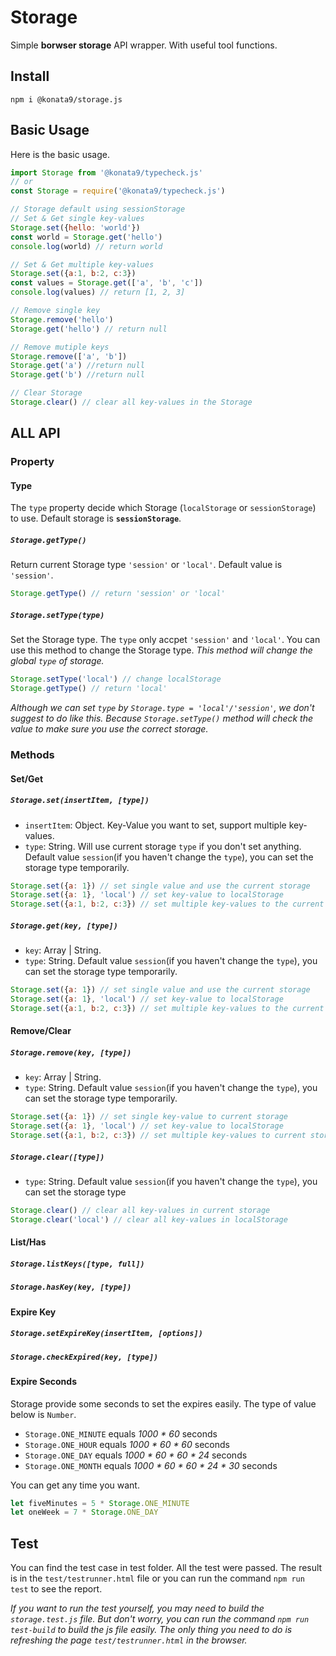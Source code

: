 # Storage
Simple **borwser storage** API wrapper. With useful tool functions.

## Install
```shell
npm i @konata9/storage.js
```

## Basic Usage
Here is the basic usage.
```javascript
import Storage from '@konata9/typecheck.js'
// or
const Storage = require('@konata9/typecheck.js')

// Storage default using sessionStorage 
// Set & Get single key-values
Storage.set({hello: 'world'})
const world = Storage.get('hello')
console.log(world) // return world

// Set & Get multiple key-values
Storage.set({a:1, b:2, c:3})
const values = Storage.get(['a', 'b', 'c'])
console.log(values) // return [1, 2, 3]

// Remove single key
Storage.remove('hello')
Storage.get('hello') // return null

// Remove mutiple keys
Storage.remove(['a', 'b'])
Storage.get('a') //return null
Storage.get('b') //return null

// Clear Storage
Storage.clear() // clear all key-values in the Storage
```

## ALL API
### Property
#### Type
The `type` property decide which Storage (`localStorage` or `sessionStorage`) to use. Default storage is **`sessionStorage`**.

##### `Storage.getType()`
Return current Storage type `'session'` or `'local'`. Default value is `'session'`.
```javascript
Storage.getType() // return 'session' or 'local'
```

##### `Storage.setType(type)`
Set the Storage type. The `type` only accpet `'session'` and `'local'`. You can use this method to change the Storage type. *This method will change the global `type` of storage.*
```javascript
Storage.setType('local') // change localStorage
Storage.getType() // return 'local'
```

*Although we can set `type` by `Storage.type = 'local'/'session'`, we don't suggest to do like this. Because `Storage.setType()` method will check the value to make sure you use the correct storage.*

### Methods
#### Set/Get
##### `Storage.set(insertItem, [type])`
- `insertItem`: Object. Key-Value you want to set, support multiple key-values.
- `type`: String. Will use current storage `type` if you don't set anything. Default value `session`(if you haven't change the `type`), you can set the storage type temporarily.
```javaScript
Storage.set({a: 1}) // set single value and use the current storage
Storage.set({a: 1}, 'local') // set key-value to localStorage
Storage.set({a:1, b:2, c:3}) // set multiple key-values to the current storage
```

##### `Storage.get(key, [type])`
- `key`: Array | String.
- `type`: String. Default value `session`(if you haven't change the `type`), you can set the storage type temporarily.
```javaScript
Storage.set({a: 1}) // set single value and use the current storage
Storage.set({a: 1}, 'local') // set key-value to localStorage
Storage.set({a:1, b:2, c:3}) // set multiple key-values to the current storage
```

#### Remove/Clear
##### `Storage.remove(key, [type])`
- `key`: Array | String.
- `type`: String. Default value `session`(if you haven't change the `type`), you can set the storage type temporarily.
```javaScript
Storage.set({a: 1}) // set single key-value to current storage
Storage.set({a: 1}, 'local') // set key-value to localStorage
Storage.set({a:1, b:2, c:3}) // set multiple key-values to current storage
```

##### `Storage.clear([type])`
- `type`: String. Default value `session`(if you haven't change the `type`), you can set the storage type
```javaScript
Storage.clear() // clear all key-values in current storage
Storage.clear('local') // clear all key-values in localStorage
```

#### List/Has
##### `Storage.listKeys([type, full])`
##### `Storage.hasKey(key, [type])`

#### Expire Key
##### `Storage.setExpireKey(insertItem, [options])`
##### `Storage.checkExpired(key, [type])`

#### Expire Seconds
Storage provide some seconds to set the expires easily. The type of value below is `Number`. 
- `Storage.ONE_MINUTE` equals *1000 * 60* seconds
- `Storage.ONE_HOUR` equals *1000 * 60 * 60* seconds
- `Storage.ONE_DAY` equals *1000 * 60 * 60 * 24* seconds
- `Storage.ONE_MONTH` equals *1000 * 60 * 60 * 24 * 30* seconds

You can get any time you want.
```javascript
let fiveMinutes = 5 * Storage.ONE_MINUTE
let oneWeek = 7 * Storage.ONE_DAY
```

## Test
You can find the test case in test folder. All the test were passed. The result is in the `test/testrunner.html` file or you can run the command `npm run test` to see the report.

*If you want to run the test yourself, you may need to build the `storage.test.js` file. But don't worry, you can run the command `npm run test-build` to build the js file easily. The only thing you need to do is refreshing the page `test/testrunner.html` in the browser.*